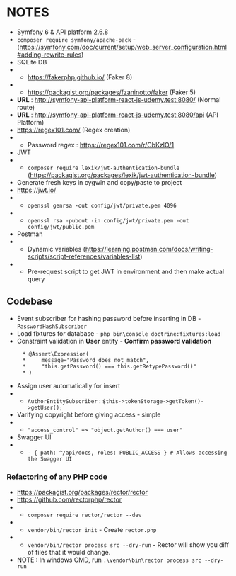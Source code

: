# NOTES

- Symfony 6 & API platform 2.6.8
- `composer require symfony/apache-pack` - (https://symfony.com/doc/current/setup/web_server_configuration.html#adding-rewrite-rules)
- SQLite DB
- - https://fakerphp.github.io/ (Faker 8)
- - https://packagist.org/packages/fzaninotto/faker (Faker 5)
- **URL** : http://symfony-api-platform-react-js-udemy.test:8080/ (Normal route)
- **URL** : http://symfony-api-platform-react-js-udemy.test:8080/api (API Platform)
- https://regex101.com/ (Regex creation)
- - Password regex : https://regex101.com/r/CbKzlO/1
- JWT
- - `composer require lexik/jwt-authentication-bundle` (https://packagist.org/packages/lexik/jwt-authentication-bundle)
- Generate fresh keys in cygwin and copy/paste to project
- https://jwt.io/
- - `openssl genrsa -out config/jwt/private.pem 4096`
- - `openssl rsa -pubout -in config/jwt/private.pem -out config/jwt/public.pem`
- Postman
- - Dynamic variables (https://learning.postman.com/docs/writing-scripts/script-references/variables-list)
- - Pre-request script to get JWT in environment and then make actual query

## Codebase

- Event subscriber for hashing password before inserting in DB - `PasswordHashSubscriber`
- Load fixtures for database - `php bin\console doctrine:fixtures:load`
- Constraint validation in **User** entity - **Confirm password validation**
````
     * @Assert\Expression(
     *     message="Password does not match",
     *     "this.getPassword() === this.getRetypePassword()"
     * )
````
- Assign user automatically for insert
- - `AuthorEntitySubscriber` : `$this->tokenStorage->getToken()->getUser();`
- Varifying copyright before giving access - simple
- - `"access_control" => "object.getAuthor() === user"`
- Swagger UI
- - `- { path: ^/api/docs, roles: PUBLIC_ACCESS } # Allows accessing the Swagger UI`

### Refactoring of any PHP code

- https://packagist.org/packages/rector/rector
- https://github.com/rectorphp/rector
- - `composer require rector/rector --dev`
- - `vendor/bin/rector init` - Create `rector.php`
- - `vendor/bin/rector process src --dry-run` - Rector will show you diff of files that it would change.
- NOTE : In windows CMD, run `.\vendor\bin\rector process src --dry-run`